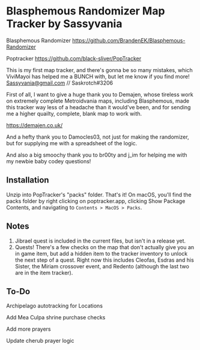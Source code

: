 # Blasphemous Randomizer Map Tracker by Sassyvania

Blasphemous Randomizer
https://github.com/BrandenEK/Blasphemous-Randomizer

Poptracker 
https://github.com/black-sliver/PopTracker

This is my first map tracker, and there's gonna be so many mistakes, which ViviMayoi has helped me a BUNCH with, but let me know if you find more! Sassyvania@gmail.com // Saskrotch#3206

First of all, I want to give a huge thank you to Demajen, whose tireless work on extremely complete Metroidvania maps, including Blasphemous, made this tracker way less of a headache than it would've been, and for sending me a higher quailty, complete, blank map to work with. 

https://demajen.co.uk/

And a hefty thank you to Damocles03, not just for making the randomizer, but for supplying me with a spreadsheet of the logic. 

And also a big smoochy thank you to br00ty and j_im for helping me with my newbie baby codey questions!

## Installation

Unzip into PopTracker's "packs" folder. That's it! On macOS, you'll find the packs folder by right clicking on poptracker.app, clicking Show Package Contents, and navigating to `Contents > MacOS > Packs`.

## Notes
1) Jibrael quest is included in the current files, but isn't in a release yet.
1) Quests! There's a few checks on the map that don't actually give you an in game item, but add a hidden item to the tracker inventory to unlock the next step of a quest. Right now this includes Cleofas, Esdras and his Sister, the Miriam crossover event, and Redento (although the last two are in the item tracker).

## To-Do

Archipelago autotracking for Locations

Add Mea Culpa shrine purchase checks

Add more prayers 

Update cherub prayer logic

